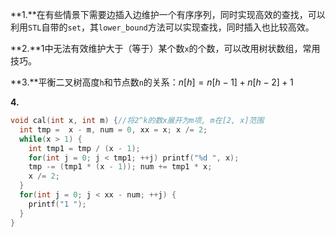 **1.**在有些情景下需要边插入边维护一个有序序列，同时实现高效的查找，可以利用`STL`自带的`set`，其`lower_bound`方法可以实现查找，同时插入也比较高效。

**2.**1中无法有效维护大于（等于）某个数`x`的个数，可以改用树状数组，常用技巧。

**3.**平衡二叉树高度`h`和节点数`n`的关系：$n[h] = n[h - 1] + n[h - 2] + 1$

**4.**

```c++
void cal(int x, int m) {//将2^k的数x展开为m项, m在[2, x]范围
  int tmp =  x - m, num = 0, xx = x; x /= 2;
  while(x > 1) {
    int tmp1 = tmp / (x - 1);
    for(int j = 0; j < tmp1; ++j) printf("%d ", x);
    tmp -= (tmp1 * (x - 1)); num += tmp1 * x;
    x /= 2;
  }  
  for(int j = 0; j < xx - num; ++j) {
    printf("1 ");
  }
}
```

